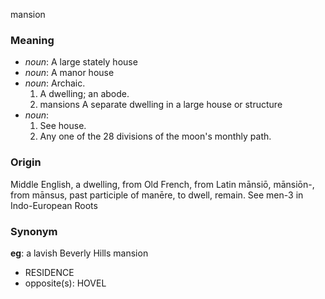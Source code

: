 mansion
### Meaning
+ _noun_: A large stately house
+ _noun_: A manor house
+ _noun_: Archaic.
   1. A dwelling; an abode.
   2. mansions A separate dwelling in a large house or structure
+ _noun_:
   1. See house.
   2. Any one of the 28 divisions of the moon's monthly path.

### Origin

Middle English, a dwelling, from Old French, from Latin mānsiō, mānsiōn-, from mānsus, past participle of manēre, to dwell, remain. See men-3 in Indo-European Roots

### Synonym

__eg__: a lavish Beverly Hills mansion

+ RESIDENCE
+ opposite(s): HOVEL


